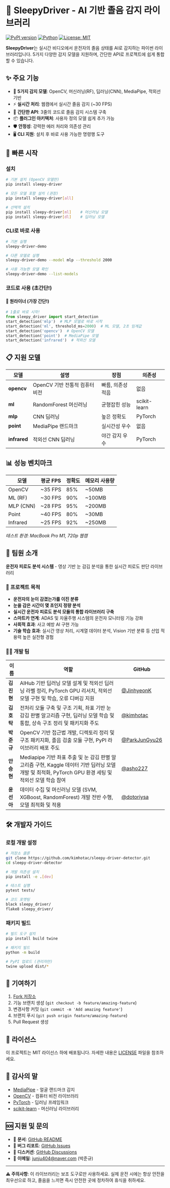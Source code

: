 # 🚗 SleepyDriver - AI 기반 졸음 감지 라이브러리

[![PyPI version](https://badge.fury.io/py/sleepy-driver.svg)](https://badge.fury.io/py/sleepy-driver)
[![Python](https://img.shields.io/pypi/pyversions/sleepy-driver)](https://pypi.org/project/sleepy-driver/)
[![License: MIT](https://img.shields.io/badge/License-MIT-yellow.svg)](https://opensource.org/licenses/MIT)

**SleepyDriver**는 실시간 비디오에서 운전자의 졸음 상태를 AI로 감지하는 파이썬 라이브러리입니다. 5가지 다양한 감지 모델을 지원하며, 간단한 API로 프로젝트에 쉽게 통합할 수 있습니다.

## ✨ 주요 기능

- 🎯 **5가지 감지 모델**: OpenCV, 머신러닝(RF), 딥러닝(CNN), MediaPipe, 적외선 기반
- ⚡ **실시간 처리**: 웹캠에서 실시간 졸음 감지 (~30 FPS)
- 🔧 **간단한 API**: 3줄의 코드로 졸음 감지 시스템 구축
- 📦 **플러그인 아키텍처**: 사용자 정의 모델 쉽게 추가 가능
- 🛡️ **안정성**: 강력한 에러 처리와 의존성 관리
- 🖥️ **CLI 지원**: 설치 후 바로 사용 가능한 명령행 도구

## 🚀 빠른 시작

### 설치

```bash
# 기본 설치 (OpenCV 모델만)
pip install sleepy-driver

# 모든 모델 포함 설치 (권장)
pip install sleepy-driver[all]

# 선택적 설치
pip install sleepy-driver[ml]    # 머신러닝 모델
pip install sleepy-driver[dl]    # 딥러닝 모델
```

### CLI로 바로 사용

```bash
# 기본 실행
sleepy-driver-demo

# 다른 모델로 실행
sleepy-driver-demo --model mlp --threshold 2000

# 사용 가능한 모델 확인
sleepy-driver-demo --list-models
```

### 코드로 사용 (초간단!)

#### 🚀 원라이너 (가장 간단!)

```python
# 1줄로 바로 시작!
from sleepy_driver import start_detection
start_detection('mlp')  # MLP 모델로 바로 시작
start_detection('ml', threshold_ms=2000)  # ML 모델, 2초 임계값
start_detection('opencv')  # OpenCV 모델
start_detection('point')  # MediaPipe 모델
start_detection('infrared')  # 적외선 모델
```

## 📋 지원 모델

| 모델         | 설명                           | 장점              | 의존성       |
| ------------ | ------------------------------ | ----------------- | ------------ |
| **opencv**   | OpenCV 기반 전통적 컴퓨터 비전 | 빠름, 의존성 적음 | 없음         |
| **ml**       | RandomForest 머신러닝          | 균형잡힌 성능     | scikit-learn |
| **mlp**      | CNN 딥러닝                     | 높은 정확도       | PyTorch      |
| **point**    | MediaPipe 랜드마크             | 실시간성 우수     | 없음         |
| **infrared** | 적외선 CNN 딥러닝              | 야간 감지 우수    | PyTorch      |

## 📊 성능 벤치마크

| 모델      | 평균 FPS | 정확도 | 메모리 사용량 |
| --------- | -------- | ------ | ------------- |
| OpenCV    | ~35 FPS  | 85%    | ~50MB         |
| ML (RF)   | ~30 FPS  | 90%    | ~100MB        |
| MLP (CNN) | ~28 FPS  | 95%    | ~200MB        |
| Point     | ~40 FPS  | 80%    | ~30MB         |
| Infrared  | ~25 FPS  | 92%    | ~250MB        |

_테스트 환경: MacBook Pro M1, 720p 웹캠_

## 👥 팀원 소개

**운전자 피로도 분석 시스템** - 영상 기반 눈 감김 분석을 통한 실시간 피로도 판단 라이브러리

### 🎯 프로젝트 목적

- **운전자의 눈이 감겼는가를 이진 분류**
- **눈을 감은 시간이 몇 초인지 정량 분석**
- **실시간 운전자 피로도 분석 모듈의 통합 라이브러리 구축**
- **스마트카 연계**: ADAS 및 자율주행 시스템의 운전자 모니터링 기능 강화
- **사회적 효과**: 사고 예방 AI 구현 가능
- **기술 학습 효과**: 실시간 영상 처리, 시계열 데이터 분석, Vision 기반 분류 등 산업 적용력 높은 실전형 경험

### 👨‍💻 개발 팀

| 이름       | 역할                                                                                                                                                  | GitHub                                           |
| ---------- | ----------------------------------------------------------------------------------------------------------------------------------------------------- | ------------------------------------------------ |
| **김진현** | AIHub 기반 딥러닝 모델 설계 및 적외선 딥러닝 라벨 정리, PyTorch GPU 리서치, 적외선 모델 구현 및 학습, 오류 디버깅 지원                                | [@JinhyeonK](https://github.com/JinhyeonK)       |
| **김호탁** | 전처리 모듈 구축 및 구조 기획, 좌표 기반 눈 감김 판별 알고리즘 구현, 딥러닝 모델 학습 및 통합, 상속 구조 정리 및 패키지화 주도                        | [@kimhotac](https://github.com/kimhotac)         |
| **박준규** | OpenCV 기반 접근법 개발, 디렉토리 정리 및 구조 패키지화, 졸음 검출 모듈 구현, PyPI 라이브러리 배포 주도                                               | [@ParkJunGyu26](https://github.com/ParkJunGyu26) |
| **안승현** | Mediapipe 기반 좌표 추출 및 눈 감김 판별 알고리즘 구현, Kaggle 데이터 기반 딥러닝 모델 개발 및 최적화, PyTorch GPU 환경 세팅 및 적외선 모델 학습 참여 | [@asho227](https://github.com/asho227)           |
| **윤선아** | 데이터 수집 및 머신러닝 모델 (SVM, XGBoost, RandomForest) 개발 전반 수행, 모델 최적화 및 적용                                                         | [@dotoriysa](https://github.com/dotoriysa)       |

## 🛠️ 개발자 가이드

### 로컬 개발 설정

```bash
# 저장소 클론
git clone https://github.com/kimhotac/sleepy-driver-detector.git
cd sleepy-driver-detector

# 개발 의존성 설치
pip install -e .[dev]

# 테스트 실행
pytest tests/

# 코드 포맷팅
black sleepy_driver/
flake8 sleepy_driver/
```

### 패키지 빌드

```bash
# 빌드 도구 설치
pip install build twine

# 패키지 빌드
python -m build

# PyPI 업로드 (관리자만)
twine upload dist/*
```

## 🤝 기여하기

1. [Fork 저장소](https://github.com/kimhotac/sleepy-driver-detector/fork)
2. 기능 브랜치 생성 (`git checkout -b feature/amazing-feature`)
3. 변경사항 커밋 (`git commit -m 'Add amazing feature'`)
4. 브랜치 푸시 (`git push origin feature/amazing-feature`)
5. Pull Request 생성

## 📄 라이선스

이 프로젝트는 MIT 라이선스 하에 배포됩니다. 자세한 내용은 [LICENSE](LICENSE) 파일을 참조하세요.

## 🙏 감사의 말

- [MediaPipe](https://mediapipe.dev/) - 얼굴 랜드마크 감지
- [OpenCV](https://opencv.org/) - 컴퓨터 비전 라이브러리
- [PyTorch](https://pytorch.org/) - 딥러닝 프레임워크
- [scikit-learn](https://scikit-learn.org/) - 머신러닝 라이브러리

## 🆘 지원 및 문의

- 📖 **문서**: [GitHub README](https://github.com/kimhotac/sleepy-driver-detector#readme)
- 🐛 **버그 리포트**: [GitHub Issues](https://github.com/kimhotac/sleepy-driver-detector/issues)
- 💬 **디스커션**: [GitHub Discussions](https://github.com/kimhotac/sleepy-driver-detector/discussions)
- 📧 **이메일**: junju404@naver.com (박준규)

---

**⚠️ 주의사항**: 이 라이브러리는 보조 도구로만 사용하세요. 실제 운전 시에는 항상 안전을 최우선으로 하고, 졸음을 느끼면 즉시 안전한 곳에 정차하여 휴식을 취하세요.

